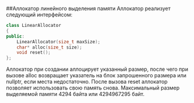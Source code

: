 ##Аллокатор линейного выделения памяти
Аллокатор реализует следующий интерфейсом:

```c++
class LinearAllocator
{
public:
    LinearAllocator(size_t maxSize);
    char* alloc(size_t size);
    void reset();
};
```

Аллокатор при создании аллоцирует указанный размер, после чего при вызове alloc возвращает указатель на блок запрошенного размера или nullptr, если места недостаточно. После вызова reset аллокатор позволяет использовать свою память снова.
Максимальный размер выделяемой памяти 4294 байта или 4294967295 байт.
